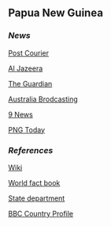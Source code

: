 ## Papua New Guinea ##

### _News_ ###

[Post Courier](https://postcourier.com.pg/)

[Al Jazeera](https://www.aljazeera.com/topics/country/papua-new-guinea.html)

[The Guardian](https://www.theguardian.com/world/papua-new-guinea)

[Australia Brodcasting](https://www.abc.net.au/news/topic/papua-new-guinea)

[9 News](https://www.9news.com.au/papua-new-guinea)

[PNG Today](https://news.pngfacts.com/)

[]()

[]()

### _References_ ###
[Wiki](https://en.wikipedia.org/wiki/Papua_New_Guinea)

[World fact book](https://www.cia.gov/library/publications/resources/the-world-factbook/geos/pp.html)

[State department](https://www.state.gov/countries-areas/papua-new-guinea/)

[BBC Country Profile](https://www.bbc.com/news/world-asia-pacific-15436981)
